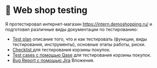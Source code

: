 # 🛒 Web shop testing 

Я протестировал интернет-магазин  https://intern.demoshopping.ru/ и подготовил различные виды документации по тестированию:  

 <ul>
<li>  <a href="https://docs.google.com/document/d/1eTW8b-ls2ckgbk0IUYgbVYyvaLMqHmw8qGp-OOa625g/edit?usp=sharing">Test plan</a> описание того, что и как тестировать (функции, виды тестирования, инструменты), основные этапы работы, риски.  </li> 
<li>  <a href="https://docs.google.com/spreadsheets/d/1pl93a5sUygjNqEa3AH2R3zJWPgOrxX__TwAucMuL6Xg/edit?usp=sharing"> Checklist </a> для тестирования корзины покупок.  </li>
<li> <a href="https://docs.google.com/document/d/1QDKnArIq7vK5otiwnFvSiI4LpniLnwY8/edit?usp=sharing&ouid=100270861641592990471&rtpof=true&sd=true">Test cases с помощью Qase</a> для тестирования корзины покупок.  </li>
<li>  <a href="https://docs.google.com/document/d/1azLjg-YVCTdOWfI4lkIakNE9undQRnHZPFQWVmMa_Xg/edit?usp=sharing">Bug Report с помощью Jira</a> Вложения. </li>
</ul>
